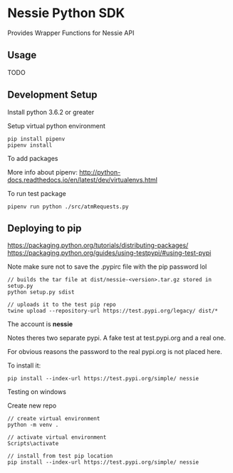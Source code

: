 # Nessie Python SDK
Provides Wrapper Functions for Nessie API

## Usage
TODO


## Development Setup

Install python 3.6.2 or greater

Setup virtual python environment

    pip install pipenv
    pipenv install

To add packages


More info about pipenv: http://python-docs.readthedocs.io/en/latest/dev/virtualenvs.html


To run test package

    pipenv run python ./src/atmRequests.py


## Deploying to pip

https://packaging.python.org/tutorials/distributing-packages/
https://packaging.python.org/guides/using-testpypi/#using-test-pypi

Note make sure not to save the .pypirc file with the pip password lol

    // builds the tar file at dist/nessie-<version>.tar.gz stored in setup.py
    python setup.py sdist

    // uploads it to the test pip repo
    twine upload --repository-url https://test.pypi.org/legacy/ dist/*


The account is **nessie**

Notes theres two separate pypi. A fake test at test.pypi.org and a real one.

For obvious reasons the password to the real pypi.org is not placed here.

To install it:

    pip install --index-url https://test.pypi.org/simple/ nessie

Testing on windows

Create new repo

    // create virtual environment
    python -m venv .

    // activate virtual environment
    Scripts\activate

    // install from test pip location
    pip install --index-url https://test.pypi.org/simple/ nessie
